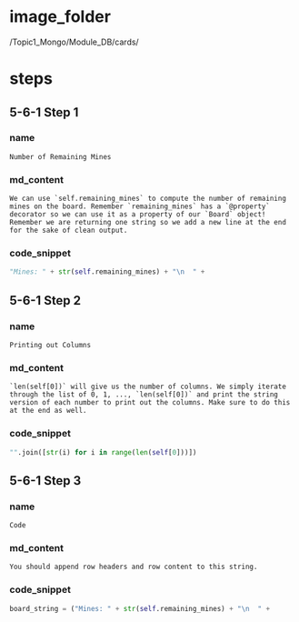 # image_folder
/Topic1_Mongo/Module_DB/cards/

# steps
## 5-6-1 Step 1

### name
```
Number of Remaining Mines
```
### md_content
```
We can use `self.remaining_mines` to compute the number of remaining mines on the board. Remember `remaining_mines` has a `@property` decorator so we can use it as a property of our `Board` object! Remember we are returning one string so we add a new line at the end for the sake of clean output.

```
### code_snippet
```python
"Mines: " + str(self.remaining_mines) + "\n  " +
```
## 5-6-1 Step 2
### name
```
Printing out Columns
```
### md_content
```
`len(self[0])` will give us the number of columns. We simply iterate through the list of 0, 1, ..., `len(self[0])` and print the string version of each number to print out the columns. Make sure to do this at the end as well. 
```
### code_snippet
```python
"".join([str(i) for i in range(len(self[0]))])
```
## 5-6-1 Step 3
### name
```
Code
```
### md_content
```
You should append row headers and row content to this string.
```
### code_snippet
```python
board_string = ("Mines: " + str(self.remaining_mines) + "\n  " +                "".join([str(i) for i in range(len(self[0]))]))
```